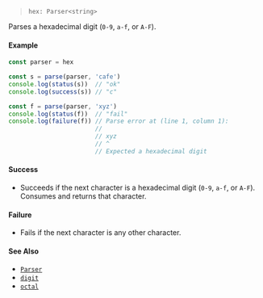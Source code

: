 <!--
 Copyright (c) 2020 Thomas J. Otterson
 
 This software is released under the MIT License.
 https://opensource.org/licenses/MIT
-->

> `hex: Parser<string>`

Parses a hexadecimal digit (`0-9`, `a-f`, or `A-F`).

#### Example

```javascript
const parser = hex

const s = parse(parser, 'cafe')
console.log(status(s))  // "ok"
console.log(success(s)) // "c"

const f = parse(parser, 'xyz')
console.log(status(f))  // "fail"
console.log(failure(f)) // Parse error at (line 1, column 1):
                        //
                        // xyz
                        // ^
                        // Expected a hexadecimal digit
```

#### Success

* Succeeds if the next character is a hexadecimal digit (`0-9`, `a-f`, or `A-F`). Consumes and returns that character.

#### Failure

* Fails if the next character is any other character.

#### See Also

* [`Parser`](../types/parser.md)
* [`digit`](digit.md)
* [`octal`](octal.md)